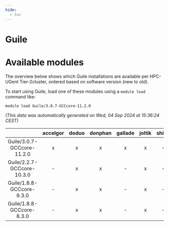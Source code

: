 ```yaml
---
hide:
  - toc
---
```


Guile
=====

# Available modules


The overview below shows which Guile installations are available per HPC-UGent Tier-2cluster, ordered based on software version (new to old).

To start using Guile, load one of these modules using a `module load` command like:

```shell
module load Guile/3.0.7-GCCcore-11.2.0
```

*(This data was automatically generated on Wed, 04 Sep 2024 at 15:36:24 CEST)*  

| |accelgor|doduo|donphan|gallade|joltik|shinx|skitty|
| :---: | :---: | :---: | :---: | :---: | :---: | :---: | :---: |
|Guile/3.0.7-GCCcore-11.2.0|x|x|x|x|x|-|x|
|Guile/2.2.7-GCCcore-10.3.0|-|x|x|-|x|-|x|
|Guile/1.8.8-GCCcore-9.3.0|-|x|x|-|x|-|x|
|Guile/1.8.8-GCCcore-8.3.0|-|x|x|-|x|-|x|
